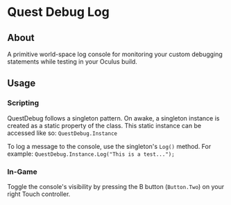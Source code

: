 # Quest Debug Log

## About
A primitive world-space log console for monitoring your custom debugging statements while testing in your Oculus build.


## Usage

### Scripting
QuestDebug follows a singleton pattern. On awake, a singleton instance is created as a static property of the class. This static instance can be accessed like so:
`QuestDebug.Instance`

To log a message to the console, use the singleton's `Log()` method. For example:
`QuestDebug.Instance.Log("This is a test...");`

### In-Game
Toggle the console's visibility by pressing the B button (`Button.Two`) on your right Touch controller.